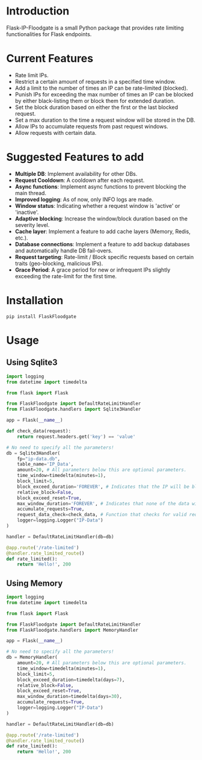 # Introduction

Flask-IP-Floodgate is a small Python package that provides rate limiting functionalities for Flask endpoints.

# Current Features
- Rate limit IPs.
- Restrict a certain amount of requests in a specified time window.
- Add a limit to the number of times an IP can be rate-limited (blocked).
- Punish IPs for exceeding the max number of times an IP can be blocked by either black-listing them or block them for extended duration.
- Set the block duration based on either the first or the last blocked request.
- Set a max duration to the time a request window will be stored in the DB.
- Allow IPs to accumulate requests from past request windows.
- Allow requests with certain data.

# Suggested Features to add
- **Multiple DB**: Implement availability for other DBs.
- **Request Cooldown**: A cooldown after each request.
- **Async functions**: Implement async functions to prevent blocking the main thread.
- **Improved logging**: As of now, only INFO logs are made.
- **Window status**: Indicating whether a request window is 'active' or 'inactive'.
- **Adaptive blocking**: Increase the window/block duration based on the severity level.
- **Cache layer**: Implement a feature to add cache layers (Memory, Redis, etc.).
- **Database connections**: Implement a feature to add backup databases and automatically handle DB fail-overs.
- **Request targeting**: Rate-limit / Block specific requests based on certain traits (geo-blocking, malicious IPs).
- **Grace Period**: A grace period for new or infrequent IPs slightly exceeding the rate-limit for the first time.

# Installation

`pip install FlaskFloodgate`

# Usage

## Using **Sqlite3**
```python
import logging
from datetime import timedelta

from flask import Flask

from FlaskFloodgate import DefaultRateLimitHandler
from FlaskFloodgate.handlers import Sqlite3Handler

app = Flask(__name__)

def check_data(request):
    return request.headers.get('key') == 'value'

# No need to specify all the parameters!
db = Sqlite3Handler(
    fp="ip-data.db",
    table_name='IP_Data',
    amount=20, # All parameters below this are optional parameters.
    time_window=timedelta(minutes=1),
    block_limit=5,
    block_exceed_duration='FOREVER', # Indicates that the IP will be blacklisted.
    relative_block=False,
    block_exceed_reset=True,
    max_window_duration='FOREVER', # Indicates that none of the data will not be removed from the DB.
    accumulate_requests=True,
    request_data_check=check_data, # Function that checks for valid request data.
    logger=logging.Logger("IP-Data")
)

handler = DefaultRateLimitHandler(db=db)

@app.route('/rate-limited')
@handler.rate_limited_route()
def rate_limited():
    return 'Hello!', 200

```

## Using **Memory**
```python
import logging
from datetime import timedelta

from flask import Flask

from FlaskFloodgate import DefaultRateLimitHandler
from FlaskFloodgate.handlers import MemoryHandler

app = Flask(__name__)

# No need to specify all the parameters!
db = MemoryHandler(
    amount=20, # All parameters below this are optional parameters.
    time_window=timedelta(minutes=1),
    block_limit=5,
    block_exceed_duration=timedelta(days=7),
    relative_block=False,
    block_exceed_reset=True,
    max_window_duration=timedelta(days=30),
    accumulate_requests=True,
    logger=logging.Logger("IP-Data")
)

handler = DefaultRateLimitHandler(db=db)

@app.route('/rate-limited')
@handler.rate_limited_route()
def rate_limited():
    return 'Hello!', 200

```
